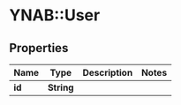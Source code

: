 # YNAB::User

## Properties
Name | Type | Description | Notes
------------ | ------------- | ------------- | -------------
**id** | **String** |  | 


